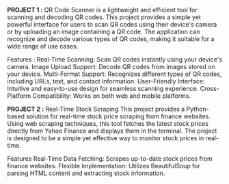 **PROJECT 1 :**
QR Code Scanner is a lightweight and efficient tool for scanning and decoding QR codes. This project provides a simple yet powerful interface for users to scan QR codes using their device's camera or by uploading an image containing a QR code. The application can recognize and decode various types of QR codes, making it suitable for a wide range of use cases.

Features :
Real-Time Scanning: Scan QR codes instantly using your device's camera.
Image Upload Support: Decode QR codes from images stored on your device.
Multi-Format Support: Recognizes different types of QR codes, including URLs, text, and contact information.
User-Friendly Interface: Intuitive and easy-to-use design for seamless scanning experience.
Cross-Platform Compatibility: Works on both web and mobile platforms.

**PROJECT 2 :**
Real-Time Stock Scraping This project provides a Python-based solution for real-time stock price scraping from finance websites. Using web scraping techniques, this tool fetches the latest stock prices directly from Yahoo Finance and displays them in the terminal. The project is designed to be a simple yet effective way to monitor stock prices in real-time.

Features Real-Time Data Fetching: Scrapes up-to-date stock prices from finance websites. Flexible Implementation: Utilizes BeautifulSoup for parsing HTML content and extracting stock information.
